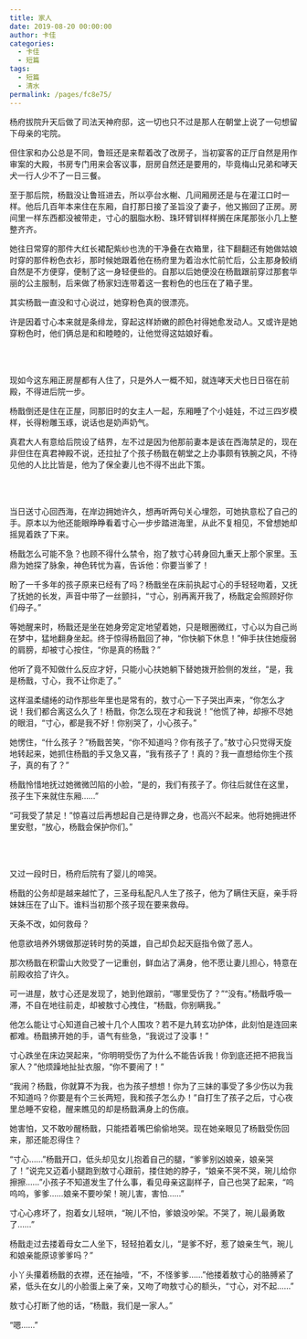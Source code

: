 ```yaml
---
title: 家人
date: 2019-08-20 00:00:00
author: 卡佳
categories: 
  - 卡佳
  - 短篇
tags: 
  - 短篇
  - 清水
permalink: /pages/fc8e75/
---
```


杨府拔院升天后做了司法天神府邸，这一切也只不过是那人在朝堂上说了一句想留下母亲的宅院。

<!-- more -->

但住家和办公总是不同，鲁班还是来帮着改了改房子，当初宴客的正厅自然是用作审案的大殿，书房专门用来会客议事，厨房自然还是要用的，毕竟梅山兄弟和哮天犬一行人少不了一日三餐。

至于那后院，杨戬没让鲁班进去，所以亭台水榭、几间厢房还是与在灌江口时一样。他后几百年本来住在东厢，自打那日接了圣旨没了妻子，他又搬回了正房。房间里一样东西都没被带走，寸心的胭脂水粉、珠环臂钏样样搁在床尾那张小几上整整齐齐。

她往日常穿的那件大红长裙配紫纱也洗的干净叠在衣箱里，往下翻翻还有她做姑娘时穿的那件粉色衣衫，那时候她跟着他在杨府里为着治水忙前忙后，公主那身鲛绡自然是不方便穿，便制了这一身轻便些的。自那以后她便没在杨戬跟前穿过那套华丽的公主服制，后来做了杨家妇连带着这一套粉色的也压在了箱子里。

其实杨戬一直没和寸心说过，她穿粉色真的很漂亮。

许是因着寸心本来就是条绯龙，穿起这样娇嫩的颜色衬得她愈发动人。又或许是她穿粉色时，他们俩总是和和睦睦的，让他觉得这姑娘好看。

<br/><br/>

现如今这东厢正房屋都有人住了，只是外人一概不知，就连哮天犬也日日宿在前殿，不得进后院一步。

杨戬倒还是住在正屋，同那旧时的女主人一起，东厢睡了个小娃娃，不过三四岁模样，长得粉雕玉琢，说话也是奶声奶气。

真君大人有意给后院设了结界，左不过是因为他那前妻本是该在西海禁足的，现在非但住在真君神殿不说，还拉扯了个孩子杨戬在朝堂之上办事颇有铁腕之风，不待见他的人比比皆是，他为了保全妻儿也不得不出此下策。

<br/><br/>

当日送寸心回西海，在岸边拥她许久，想再听两句关心埋怨，可她执意松了自己的手。原本以为他还能眼睁睁看着寸心一步步踏进海里，从此不复相见，不曾想她却摇晃着跌了下来。

杨戬怎么可能不急？也顾不得什么禁令，抱了敖寸心转身回九重天上那个家里。玉鼎为她探了脉象，神色转忧为喜，告诉他：你要当爹了！

盼了一千多年的孩子原来已经有了吗？杨戬坐在床前执起寸心的手轻轻吻着，又抚了抚她的长发，声音中带了一丝颤抖，“寸心，别再离开我了，杨戬定会照顾好你们母子。”

等她醒来时，杨戬还是坐在她身旁定定地望着她，只是眼圈微红，寸心以为自己尚在梦中，猛地翻身坐起。终于惊得杨戬回了神，“你快躺下休息！”伸手扶住她瘦弱的肩膀，却被寸心按住，“你是真的杨戬？”

他听了竟不知做什么反应才好，只能小心扶她躺下替她拨开脸侧的发丝，“是，我是杨戬，寸心，我不让你走了。”

这样温柔缱绻的动作那些年里也是常有的，敖寸心一下子哭出声来，“你怎么才说！我们都合离这么久了！杨戬，你怎么现在才和我说！”他慌了神，却擦不尽她的眼泪，“寸心，都是我不好！你别哭了，小心孩子。”

她愣住，“什么孩子？”杨戬苦笑，“你不知道吗？你有孩子了。”敖寸心只觉得天旋地转起来，她抓住杨戬的手又急又喜，“我有孩子了！真的？我一直想给你生个孩子，真的有了？”

杨戬怜惜地抚过她微微凹陷的小脸，“是的，我们有孩子了。你往后就住在这里，孩子生下来就住东厢……”

“可我受了禁足！”惊喜过后再想起自己是待罪之身，也高兴不起来。他将她拥进怀里安慰，“放心，杨戬会保护你们。”

<br/><br/>

又过一段时日，杨府后院有了婴儿的啼哭。

杨戬的公务却是越来越忙了，三圣母私配凡人生了孩子，他为了瞒住天庭，亲手将妹妹压在了山下。谁料当初那个孩子现在要来救母。

天条不改，如何救母？

他意欲培养外甥做那逆转时势的英雄，自己却负起天庭指令做了恶人。

那次杨戬在积雷山大败受了一记重创，鲜血沾了满身，他不愿让妻儿担心，特意在前殿收拾了许久。

可一进屋，敖寸心还是发现了，她到他跟前，“哪里受伤了？”“没有。”杨戬呼吸一滞，不自在地往前走，却被敖寸心拽住，“杨戬，你别瞒我。”

他怎么能让寸心知道自己被十几个人围攻？若不是九转玄功护体，此刻怕是连回来都难。杨戬拂开她的手，语气有些急，“我说过了没事！”

寸心跌坐在床边哭起来，“你明明受伤了为什么不能告诉我！你到底还把不把我当家人？”他烦躁地扯扯衣服，“你不要闹了！”

“我闹？杨戬，你就算不为我，也为孩子想想！你为了三妹的事受了多少伤以为我不知道吗？你要是有个三长两短，我和孩子怎么办！”自打生了孩子之后，寸心夜里总睡不安稳，醒来瞧见的却是杨戬满身上的伤痕。

她害怕，又不敢吵醒杨戬，只能捂着嘴巴偷偷地哭。现在她亲眼见了杨戬受伤回来，那还能忍得住？

“寸心……”杨戬开口，低头却见女儿抱着自己的腿，“爹爹别凶娘亲，娘亲哭了！”说完又迈着小腿跑到敖寸心跟前，搂住她的脖子，“娘亲不哭不哭，琬儿给你擦擦……”小孩子不知道发生了什么事，看见母亲这副样子，自己也哭了起来，“呜呜呜，爹爹……娘亲不要吵架！琬儿害，害怕……”

寸心心疼坏了，抱着女儿轻哄，“琬儿不怕，爹娘没吵架。不哭了，琬儿最勇敢了……”

杨戬走过去搂着母女二人坐下，轻轻拍着女儿，“是爹不好，惹了娘亲生气，琬儿和娘亲能原谅爹爹吗？”

小丫头攥着杨戬的衣襟，还在抽噎，“不，不怪爹爹……”他搂着敖寸心的胳膊紧了紧，低头在女儿的小脸蛋上亲了亲，又吻了吻敖寸心的额头，“寸心，对不起……”

敖寸心打断了他的话，“杨戬，我们是一家人。”

“嗯……”
